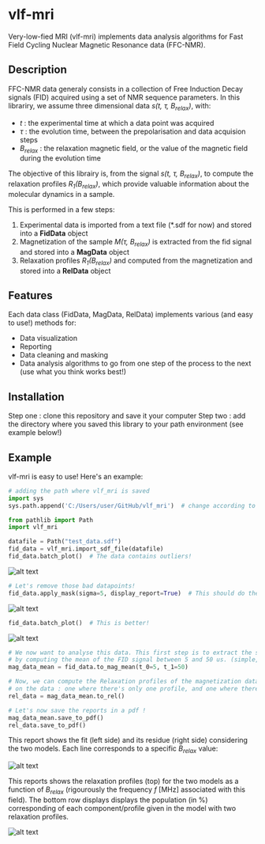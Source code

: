 # vlf-mri

Very-low-fied MRI  (vlf-mri) implements data analysis algorithms for Fast Field Cycling Nuclear Magnetic Resonance data (FFC-NMR).


## Description
FFC-NMR data generaly consists in a collection of Free Induction Decay signals (FID) acquired using a set of NMR sequence parameters. In this librariry, we assume three dimensional data *s(t, τ, B<sub>relax</sub>)*, with:
- *t* : the experimental time at which a data point was acquired
- *τ* : the evolution time, between the prepolarisation and data acquision steps
- *B<sub>relax</sub>* : the relaxation magnetic field, or the value of the magnetic field during the evolution time

The objective of this librairy is, from the signal *s(t, τ, B<sub>relax</sub>)*, to compute the relaxation profiles *R<sub>1</sub>(B<sub>relax</sub>)*, which provide valuable information about the molecular dynamics in a sample.

This is performed in a few steps:
1) Experimental data  is imported from a text file (\*.sdf for now) and stored into a **FidData** object
2) Magnetization of the sample *M(τ, B<sub>relax</sub>)* is extracted from the fid signal and stored into a **MagData** object
3) Relaxation profiles *R<sub>1</sub>(B<sub>relax</sub>)* and computed from the magnetization and stored into a  **RelData** object

## Features
Each data class (FidData, MagData, RelData) implements various (and easy to use!) methods for:
- Data visualization
- Reporting
- Data cleaning and masking
- Data analysis algorithms to go from one step of the process to the next (use what you think works best!)

## Installation
Step one : clone this repository and save it your computer
Step two : add the directory where you saved this library to your path environment (see example below!)

## Example
vlf-mri is easy to use! Here's an example:

```python
# adding the path where vlf_mri is saved
import sys
sys.path.append('C:/Users/user/GitHub/vlf_mri')  # change according to your path!

from pathlib import Path
import vlf_mri

datafile = Path("test_data.sdf")
fid_data = vlf_mri.import_sdf_file(datafile)
fid_data.batch_plot()  # The data contains outliers!
```
![alt text](https://github.com/ReciprocalSpace/ReciprocalSpace/blob/main/images/fid_outliers.png)

```python
# Let's remove those bad datapoints! 
fid_data.apply_mask(sigma=5, display_report=True)  # This should do the trick!
```
![alt text](https://github.com/ReciprocalSpace/ReciprocalSpace/blob/main/images/mask_report.png)

```python
fid_data.batch_plot()  # This is better!
```

![alt text](https://github.com/ReciprocalSpace/ReciprocalSpace/blob/main/images/fid_after_mask.png)

```python
# We now want to analyse this data. This first step is to extract the sample magnetization
# by computing the mean of the FID signal between 5 and 50 us. (simple, but effective!)
mag_data_mean = fid_data.to_mag_mean(t_0=5, t_1=50)

# Now, we can compute the Relaxation profiles of the magnetization data. This line tests two models 
# on the data : one where there's only one profile, and one where there are two.
rel_data = mag_data_mean.to_rel()

# Let's now save the reports in a pdf !
mag_data_mean.save_to_pdf()
rel_data.save_to_pdf()

```
This report shows the fit (left side) and its residue (right side) considering the two models. Each line corresponds to a specific *B<sub>relax</sub>* value:

![alt text](https://github.com/ReciprocalSpace/ReciprocalSpace/blob/main/images/mag_pdf_report.png)

This reports shows the relaxation profiles (top) for the two models as a function of *B<sub>relax</sub>* (rigourously the frequency *f* [MHz] associated with this field). The bottom row displays displays the population (in \%) corresponding of each component/profile given in the model with two relaxation profiles.

![alt text](https://github.com/ReciprocalSpace/ReciprocalSpace/blob/main/images/rel_pdf_report.png)


